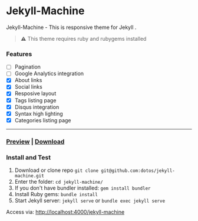# Jekyll-Machine

Jekyll-Machine - This is responsive theme for Jekyll .

> :warning:
  This theme requires ruby and rubygems installed

### Features

- [ ] Pagination
- [ ] Google Analytics integration
- [x] About links
- [x] Social links
- [x] Resposive layout
- [x] Tags listing page
- [x] Disqus integration
- [x] Syntax high lighting
- [x] Categories listing page

---
### [Preview](https://dotos.github.io/jekyll-machine) | [Download](https://github.com/dotos/jekyll-machine/archive/gh-pages.zip)  

### Install and Test

1. Download or clone repo `git clone git@github.com:dotos/jekyll-machine.git`
2. Enter the folder: `cd jekyll-machine/`
3. If you don't have bundler installed: `gem install bundler`
3. Install Ruby gems: `bundle install`
4. Start Jekyll server: `jekyll serve` or `bundle exec jekyll serve`

Access via: [http://localhost:4000/jekyll-machine](http://localhost:4000/jekyll-machine)







